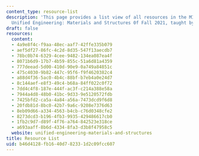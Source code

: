 ```yaml
---
content_type: resource-list
description: 'This page provides a list view of all resources in the MIT course 16.001
  Unified Engineering: Materials and Structures 0f Fall 2021, taught by Raul Radovitzky.'
draft: false
resources:
  content:
  - 4a9e8f4c-f9aa-48ec-aaf7-42ffe335b079
  - aef5df27-86fc-4c2d-8d35-547f13aecdb7
  - 78bc0b74-6329-4cee-9482-134ea087ea4f
  - 8071b6d9-17b7-4b59-855c-51a6d81a4359
  - 777deead-5d00-410d-90e9-0a749a84851c
  - 475c4030-9b82-447c-95f6-f9f4620382c4
  - a88d4f36-5ac0-4b4c-88bf-b7eb4a0e24d7
  - 8c144aef-e8f3-49c4-b68a-84ff022c0f72
  - 7dd4c4f8-187e-444f-ac3f-c214a388e58a
  - 7944a4d8-48b0-41bc-9d33-9e5120572fdb
  - 7425bfd2-ca5a-4a84-a56a-7473dcd9f6d8
  - 20fdb81d-8bc0-42b7-9a6c-9208e7376d63
  - 8eb09d66-a334-4563-b4cb-c76d0348cfe2
  - 8273dcd3-b196-4fb3-9935-429486617cb0
  - 1fb2c9d7-d89f-4f76-a764-842523e318ce
  - a693aaff-8b6d-4334-8fa3-d3b8f47958c5
  website: unified-engineering-materials-and-structures
title: Resource List
uid: b46d4128-fb16-40d7-8233-1d2c09fcc607
---
```

